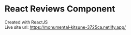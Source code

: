 # React Reviews Component
Created with ReactJS\
Live site url: https://monumental-kitsune-3725ca.netlify.app/
